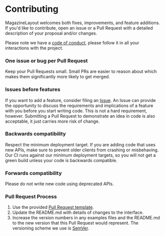 # Contributing

MagazineLayout welcomes both fixes, improvements, and feature additions. If you'd like to contribute, open an issue or a Pull Request with a detailed description of your proposal and/or changes.

Please note we have a [code of conduct](Docs/CODE_OF_CONDUCT.md), please follow it in all your interactions with the project.

### One issue or bug per Pull Request

Keep your Pull Requests small. Small PRs are easier to reason about which makes them significantly more likely to get merged.

### Issues before features

If you want to add a feature, consider filing an [Issue](../../issues). An Issue can provide the opportunity to discuss the requirements and implications of a feature with you before you start writing code. This is not a hard requirement, however. Submitting a Pull Request to demonstrate an idea in code is also acceptable, it just carries more risk of change.

### Backwards compatibility

Respect the minimum deployment target. If you are adding code that uses new APIs, make sure to prevent older clients from crashing or misbehaving. Our CI runs against our minimum deployment targets, so you will not get a green build unless your code is backwards compatible.

### Forwards compatibility

Please do not write new code using deprecated APIs.

### Pull Request Process

1. Use the provided [Pull Request template](Docs/PULL_REQUEST_TEMPLATE.md). 
2. Update the README.md with details of changes to the interface.
3. Increase the version numbers in any examples files and the README.md to the new version that this
   Pull Request would represent. The versioning scheme we use is [SemVer](http://semver.org/).
